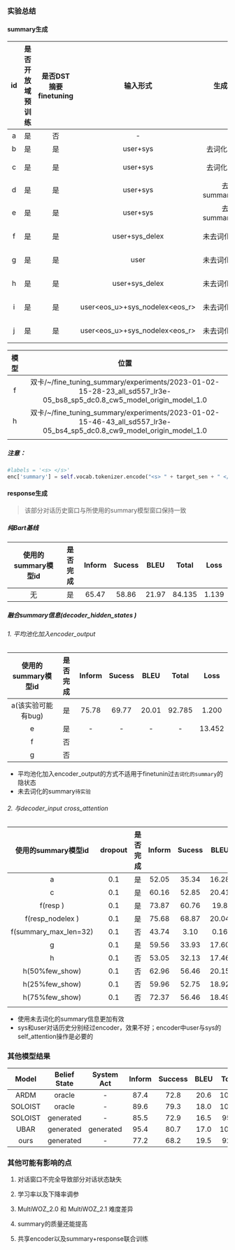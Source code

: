 ### 实验总结

#### summary生成

|  id  | 是否开放域预训练 | 是否DST摘要finetuning |            输入形式            |      生成label形式       | 窗口大小 | DST标签覆盖范围 | 是否完成 | BLEU  | Loss  |
| :--: | :--------------: | :-------------------: | :----------------------------: | :----------------------: | :------: | :-------------: | :------: | :---: | :---: |
|  a   |        是        |          否           |               -                |            -             |    -     |        -        |    是    |   -   |   -   |
|  b   |        是        |          是           |            user+sys            |     去词化的summary      |    5     |       all       |    是    | 40.7  | 0.277 |
|  c   |        是        |          是           |            user+sys            |     去词化的summary      |    5     |    当前窗口     |    是    | 57.75 | 0.629 |
|  d   |        是        |          是           |            user+sys            | 去词化的summary+response |    5     |       all       |    是    | 72.69 | 0.601 |
|  e   |        是        |          是           |            user+sys            | 去词化的summary+response |    5     |    当前窗口     |    是    | 78.24 | 0.695 |
|  f   |        是        |          是           |       user+sys_delex</s>       |    未去词化的summary     |    5     |    当前窗口     |    是    | 81.34 | 0.205 |
|  g   |        是        |          是           |              user              |    未去词化的summary     |    5     |    当前窗口     |    是    | 82.66 | 0.109 |
|  h   |        是        |          是           |       user+sys_delex</s>       |    未去词化的summary     |    9     |    当前窗口     |    是    | 80.96 | 0.240 |
|  i   |        是        |          是           | user<eos_u>+sys_nodelex<eos_r> |    未去词化的summary     |    5     |    当前窗口     |   ing    |       |       |
|  j   |        是        |          是           | user<eos_u>+sys_nodelex<eos_r> |    未去词化的summary     |    9     |    当前窗口     |   ing    |       |       |

| 模型 |                             位置                             |
| :--: | :----------------------------------------------------------: |
|  f   | 双卡/~/fine_tuning_summary/experiments/2023-01-02-15-28-23_all_sd557_lr3e-05_bs8_sp5_dc0.8_cw5_model_origin_model_1.0 |
|  h   | 双卡/~/fine_tuning_summary/experiments/2023-01-02-15-46-43_all_sd557_lr3e-05_bs4_sp5_dc0.8_cw9_model_origin_model_1.0 |
|      |                                                              |

##### 注意：

```python
#labels = '<s> </s>'
enc['summary'] = self.vocab.tokenizer.encode("<s> " + target_sen + " </s>")
```

#### response生成

>  该部分对话历史窗口与所使用的summary模型窗口保持一致

##### 纯Bart基线

| 使用的summary模型id | 是否完成 | Inform | Sucess | BLEU  | Total  | Loss  |
| :-----------------: | :------: | :----: | :----: | :---: | :----: | :---: |
|         无          |    是    | 65.47  | 58.86  | 21.97 | 84.135 | 1.139 |

##### 融合summary信息(decoder_hidden_states )

###### 1. 平均池化加入encoder_output

| 使用的summary模型id | 是否完成 | Inform | Sucess | BLEU  | Total  |  Loss  |
| :-----------------: | :------: | :----: | :----: | :---: | :----: | :----: |
| a(该实验可能有bug)  |    是    | 75.78  | 69.77  | 20.01 | 92.785 | 1.200  |
|          e          |    是    |   -    |   -    |   -   |   -    | 13.452 |
|          f          |    否    |        |        |       |        |        |
|          g          |    否    |        |        |       |        |        |

* 平均池化加入encoder_output的方式不适用于finetunin过`去词化的summary`的隐状态
* 未去词化的summary`待实验`

###### 2. 与decoder_input cross_attention

|  使用的summary模型id  | dropout | 是否完成 | Inform | Sucess | BLEU  | Total  | Loss  | 存疑 |
| :-------------------: | :-----: | :------: | :----: | :----: | :---: | :----: | :---: | :--: |
|           a           |   0.1   |    是    | 52.05  | 35.34  | 16.28 | 59.975 | 1.247 |      |
|           c           |   0.1   |    是    | 60.16  | 52.85  | 20.41 | 76.915 | 1.178 |      |
|     f(resp </s>)      |   0.1   |    是    | 73.87  | 60.76  | 19.8  | 87.115 | 1.159 |      |
| f(resp_nodelex </s>)  |   0.1   |    是    | 75.68  | 68.87  | 20.04 | 92.315 | 1.309 |      |
| f(summary_max_len=32) |   0.1   |    否    | 43.74  |  3.10  | 0.16  | 23.58  | 1.147 |  1   |
|           g           |   0.1   |    是    | 59.56  | 33.93  | 17.60 | 64.345 | 1.154 |      |
|           h           |   0.1   |    否    | 53.05  | 32.13  | 17.46 | 60.05  | 1.142 |  1   |
|    h(50%few_show)     |   0.1   |    否    | 62.96  | 56.46  | 20.15 | 79.86  | 1.150 |  1   |
|    h(25%few_show)     |   0.1   |    否    | 59.96  | 52.75  | 18.92 | 75.28  | 1.213 |  1   |
|    h(75%few_show)     |   0.1   |    否    | 72.37  | 56.46  | 18.49 | 82.905 | 1.169 |  1   |
|                       |         |          |        |        |       |        |       |      |

* 使用未去词化的summary信息更加有效
* sys和user对话历史分别经过encoder，效果不好；encoder中user与sys的self_attention操作是必要的

### 其他模型结果

|  Model  | Belief State | System Act | Inform | Success | BLEU | Total |
| :-----: | :----------: | :--------: | :----: | :-----: | :--: | :---: |
|  ARDM   |    oracle    |     -      |  87.4  |  72.8   | 20.6 | 100.7 |
| SOLOIST |    oracle    |     -      |  89.6  |  79.3   | 18.0 | 102.5 |
| SOLOIST |  generated   |     -      |  85.5  |  72.9   | 16.5 | 95.7  |
|  UBAR   |  generated   | generated  |  95.4  |  80.7   | 17.0 | 105.1 |
|  ours   |  generated   |     -      |  77.2  |  68.2   | 19.5 | 92.2  |

### 其他可能有影响的点

1. 对话窗口不完全导致部分对话状态缺失
2. 学习率以及下降率调参
3. MultiWOZ_2.0 和 MultiWOZ_2.1 难度差异
4. summary的质量还能提高

5. 共享encoder以及summary+response联合训练
